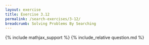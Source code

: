```yaml
---
layout: exercise
title: Exercise 3.12
permalink: /search-exercises/3-12/
breadcrumb: Solving Problems By Searching
---
```


{% include mathjax_support %}
{% include_relative question.md %}
